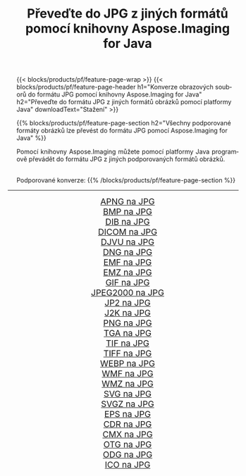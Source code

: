 ﻿---
title: Převeďte do JPG z jiných formátů pomocí knihovny Aspose.Imaging for Java 
weight: 3920
url: /cs/java/conversion/to/jpg/ 
lang: cs
langdirlevel: 2
locales: zh-hans,ja,it,ru,de,es,fr,nl,id,lt,pl,pt,vi,tr,ko,zh-hant,ar,hi,th,sv,cs,uk,he
description: Pomocí Aspose.Imaging můžete převést do JPG z jiných formátů pomocí Java
---

{{< blocks/products/pf/feature-page-wrap >}}
{{< blocks/products/pf/feature-page-header h1="Konverze obrazových souborů do formátu JPG pomocí knihovny Aspose.Imaging for Java" h2="Převeďte do formátu JPG z jiných formátů obrázků pomocí platformy Java" downloadText="Stažení" >}}


{{% blocks/products/pf/feature-page-section  h2="Všechny podporované formáty obrázků lze převést do formátu JPG pomocí Aspose.Imaging for Java" %}}
<p align=justify>Pomocí knihovny Aspose.Imaging můžete pomocí platformy Java programově převádět do formátu JPG z jiných podporovaných formátů obrázků.</p>
<br/>
Podporované konverze:
{{% /blocks/products/pf/feature-page-section %}}
<div class="container-fluid productfamilypage bg-gray">
    <div class="convertypes bg-gray agp-content section">
        <div class="container">
		<hr style="margin-left:-20px;"/>
		<div class="row other-converters" style="gap: 10px;font-size: 19px;text-align:center;">
		    <div class='col-md-2 other-converter remove-lp remove-rp'><a href="/imaging/cs/java/conversion/apng-to-jpg/" style="padding:15px;">APNG na JPG</a></div>
<div class='col-md-2 other-converter remove-lp remove-rp'><a href="/imaging/cs/java/conversion/bmp-to-jpg/" style="padding:15px;">BMP na JPG</a></div>
<div class='col-md-2 other-converter remove-lp remove-rp'><a href="/imaging/cs/java/conversion/dib-to-jpg/" style="padding:15px;">DIB na JPG</a></div>
<div class='col-md-2 other-converter remove-lp remove-rp'><a href="/imaging/cs/java/conversion/dicom-to-jpg/" style="padding:15px;">DICOM na JPG</a></div>
<div class='col-md-2 other-converter remove-lp remove-rp'><a href="/imaging/cs/java/conversion/djvu-to-jpg/" style="padding:15px;">DJVU na JPG</a></div>
<div class='col-md-2 other-converter remove-lp remove-rp'><a href="/imaging/cs/java/conversion/dng-to-jpg/" style="padding:15px;">DNG na JPG</a></div>
<div class='col-md-2 other-converter remove-lp remove-rp'><a href="/imaging/cs/java/conversion/emf-to-jpg/" style="padding:15px;">EMF na JPG</a></div>
<div class='col-md-2 other-converter remove-lp remove-rp'><a href="/imaging/cs/java/conversion/emz-to-jpg/" style="padding:15px;">EMZ na JPG</a></div>
<div class='col-md-2 other-converter remove-lp remove-rp'><a href="/imaging/cs/java/conversion/gif-to-jpg/" style="padding:15px;">GIF na JPG</a></div>
<div class='col-md-2 other-converter remove-lp remove-rp'><a href="/imaging/cs/java/conversion/jpeg2000-to-jpg/" style="padding:15px;">JPEG2000 na JPG</a></div>
<div class='col-md-2 other-converter remove-lp remove-rp'><a href="/imaging/cs/java/conversion/jp2-to-jpg/" style="padding:15px;">JP2 na JPG</a></div>
<div class='col-md-2 other-converter remove-lp remove-rp'><a href="/imaging/cs/java/conversion/j2k-to-jpg/" style="padding:15px;">J2K na JPG</a></div>
<div class='col-md-2 other-converter remove-lp remove-rp'><a href="/imaging/cs/java/conversion/png-to-jpg/" style="padding:15px;">PNG na JPG</a></div>
<div class='col-md-2 other-converter remove-lp remove-rp'><a href="/imaging/cs/java/conversion/tga-to-jpg/" style="padding:15px;">TGA na JPG</a></div>
<div class='col-md-2 other-converter remove-lp remove-rp'><a href="/imaging/cs/java/conversion/tif-to-jpg/" style="padding:15px;">TIF na JPG</a></div>
<div class='col-md-2 other-converter remove-lp remove-rp'><a href="/imaging/cs/java/conversion/tiff-to-jpg/" style="padding:15px;">TIFF na JPG</a></div>
<div class='col-md-2 other-converter remove-lp remove-rp'><a href="/imaging/cs/java/conversion/webp-to-jpg/" style="padding:15px;">WEBP na JPG</a></div>
<div class='col-md-2 other-converter remove-lp remove-rp'><a href="/imaging/cs/java/conversion/wmf-to-jpg/" style="padding:15px;">WMF na JPG</a></div>
<div class='col-md-2 other-converter remove-lp remove-rp'><a href="/imaging/cs/java/conversion/wmz-to-jpg/" style="padding:15px;">WMZ na JPG</a></div>
<div class='col-md-2 other-converter remove-lp remove-rp'><a href="/imaging/cs/java/conversion/svg-to-jpg/" style="padding:15px;">SVG na JPG</a></div>
<div class='col-md-2 other-converter remove-lp remove-rp'><a href="/imaging/cs/java/conversion/svgz-to-jpg/" style="padding:15px;">SVGZ na JPG</a></div>
<div class='col-md-2 other-converter remove-lp remove-rp'><a href="/imaging/cs/java/conversion/eps-to-jpg/" style="padding:15px;">EPS na JPG</a></div>
<div class='col-md-2 other-converter remove-lp remove-rp'><a href="/imaging/cs/java/conversion/cdr-to-jpg/" style="padding:15px;">CDR na JPG</a></div>
<div class='col-md-2 other-converter remove-lp remove-rp'><a href="/imaging/cs/java/conversion/cmx-to-jpg/" style="padding:15px;">CMX na JPG</a></div>
<div class='col-md-2 other-converter remove-lp remove-rp'><a href="/imaging/cs/java/conversion/otg-to-jpg/" style="padding:15px;">OTG na JPG</a></div>
<div class='col-md-2 other-converter remove-lp remove-rp'><a href="/imaging/cs/java/conversion/odg-to-jpg/" style="padding:15px;">ODG na JPG</a></div>
<div class='col-md-2 other-converter remove-lp remove-rp'><a href="/imaging/cs/java/conversion/ico-to-jpg/" style="padding:15px;">ICO na JPG</a></div>
                </div>
        </div>
    </div>
</div>
<br/>

